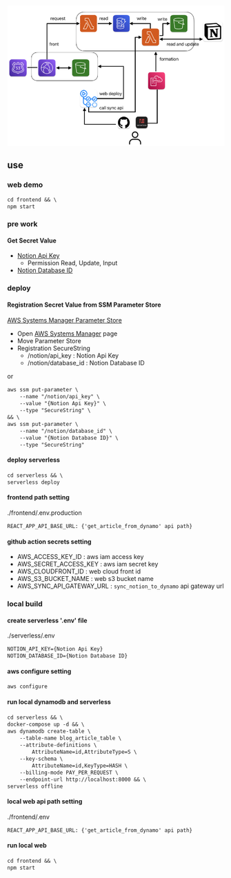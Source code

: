 <p align='center'>
  <img src="https://github.com/birariro/blog/blob/main/arch.png"/>
</p>

## use

### web demo

```shell
cd frontend && \
npm start   
```

### pre work

#### Get Secret Value

- [Notion Api Key](https://www.notion.so/profile/integrations)
    - Permission Read, Update, Input
- [Notion Database ID](https://developers.notion.com/reference/retrieve-a-database)

### deploy

#### Registration Secret Value from SSM Parameter Store

[AWS Systems Manager Parameter Store](https://docs.aws.amazon.com/ko_kr/systems-manager/latest/userguide/systems-manager-parameter-store.html)

- Open [AWS Systems Manager](https://ap-northeast-2.console.aws.amazon.com/systems-manager/home?region=ap-northeast-2) page
- Move Parameter Store
- Registration SecureString
    - /notion/api_key : Notion Api Key
    - /notion/database_id : Notion Database ID

or

```shell
aws ssm put-parameter \
    --name "/notion/api_key" \
    --value "{Notion Api Key}" \
    --type "SecureString" \
&& \    
aws ssm put-parameter \
    --name "/notion/database_id" \
    --value "{Notion Database ID}" \
    --type "SecureString"  
```

#### deploy serverless

```shell
cd serverless && \
serverless deploy
```

#### frontend path setting

./frontend/.env.production

```
REACT_APP_API_BASE_URL: {'get_article_from_dynamo' api path}
```

#### github action secrets setting

- AWS_ACCESS_KEY_ID :  aws iam access key
- AWS_SECRET_ACCESS_KEY : aws iam secret key
- AWS_CLOUDFRONT_ID : web cloud front id
- AWS_S3_BUCKET_NAME : web s3 bucket name
- AWS_SYNC_API_GATEWAY_URL : ```sync_notion_to_dynamo``` api gateway url

### local build

#### create serverless '.env' file

./serverless/.env

```
NOTION_API_KEY={Notion Api Key}
NOTION_DATABASE_ID={Notion Database ID}
```

#### aws configure setting

```shell
aws configure
```

#### run local dynamodb and serverless

```shell
cd serverless && \
docker-compose up -d && \
aws dynamodb create-table \
    --table-name blog_article_table \
    --attribute-definitions \
        AttributeName=id,AttributeType=S \
    --key-schema \
        AttributeName=id,KeyType=HASH \
    --billing-mode PAY_PER_REQUEST \
    --endpoint-url http://localhost:8000 && \
serverless offline    
```

#### local web api path setting

./frontend/.env

```
REACT_APP_API_BASE_URL: {'get_article_from_dynamo' api path}
```

#### run local web

```shell
cd frontend && \
npm start   
```
